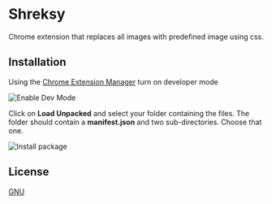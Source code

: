 # Shreksy

Chrome extension that replaces all images with predefined image using css.

## Installation

Using the [Chrome Extension Manager](chrome://extensions) turn on developer mode

![Enable Dev Mode](https://cdnblog.webkul.com/blog/wp-content/uploads/2019/07/15065714/3-2.png)

Click on **Load Unpacked** and select your folder containing the files. The folder should contain a **manifest.json** and two sub-directories. Choose that one.

![Install package](https://cdnblog.webkul.com/blog/wp-content/uploads/2019/07/15065849/4-3.png)



## License
[GNU](https://choosealicense.com/licenses/gpl-3.0/)